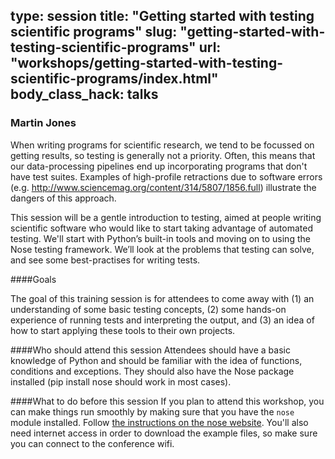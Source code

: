 type: session
title: "Getting started with testing scientific programs"
slug: "getting-started-with-testing-scientific-programs"
url: "workshops/getting-started-with-testing-scientific-programs/index.html"
body_class_hack: talks
---

### Martin Jones

When writing programs for scientific research, we tend to be focussed on getting results, so testing is generally not a priority. Often, this means that our data-processing pipelines end up incorporating programs that don't have test suites. Examples of high-profile retractions due to software errors (e.g. http://www.sciencemag.org/content/314/5807/1856.full) illustrate the dangers of this approach. 

This session will be a gentle introduction to testing, aimed at people writing scientific software who would like to start taking advantage of automated testing. We'll start with Python’s built-in tools and moving on to using the Nose testing framework. We’ll look at the problems that testing can solve, and see some best-practises for writing tests.

####Goals

The goal of this training session is for attendees to come away with (1) an understanding of some basic testing concepts, (2) some hands-on experience of running tests and interpreting the output, and (3) an idea of how to start applying these tools to their own projects.

####Who should attend this session
Attendees should have a basic knowledge of Python and should be familiar with the idea of functions, conditions and exceptions. They should also have the Nose package installed (pip install nose should work in most cases).

####What to do before this session
If you plan to attend this workshop, you can make things run smoothly by making sure that you have the `nose` module installed. Follow [the instructions on the nose website](https://nose.readthedocs.org/en/latest/). You'll also need internet access in order to download the example files, so make sure you can connect to the conference wifi. 
